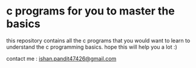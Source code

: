 # c programs for you to master the basics

this repository contains all the c programs that you would want to learn to understand the c programming basics.
hope this will help you a lot :)

contact me : ishan.pandit47426@gmail.com
